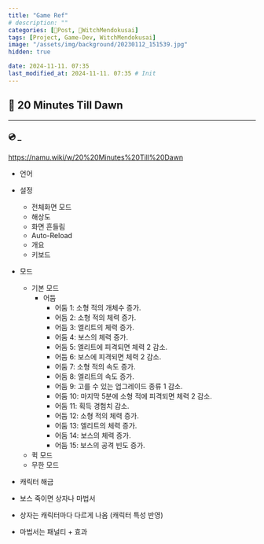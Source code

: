 ```yaml
---
title: "Game Ref"
# description: ""
categories: [📀Post, 🥥WitchMendokusai]
tags: [Project, Game-Dev, WitchMendokusai]
image: "/assets/img/background/20230112_151539.jpg"
hidden: true

date: 2024-11-11. 07:35
last_modified_at: 2024-11-11. 07:35 # Init
---
```


## 📀 20 Minutes Till Dawn

---

### 💿 _

https://namu.wiki/w/20%20Minutes%20Till%20Dawn

- 언어
- 설정
  - 전체화면 모드
  - 해상도
  - 화면 흔들림
  - Auto-Reload
  - 개요
  - 키보드

- 모드
  - 기본 모드
    - 어둠
      - 어둠 1: 소형 적의 개체수 증가.
      - 어둠 2: 소형 적의 체력 증가.
      - 어둠 3: 엘리트의 체력 증가.
      - 어둠 4: 보스의 체력 증가.
      - 어둠 5: 엘리트에 피격되면 체력 2 감소.
      - 어둠 6: 보스에 피격되면 체력 2 감소.
      - 어둠 7: 소형 적의 속도 증가.
      - 어둠 8: 엘리트의 속도 증가.
      - 어둠 9: 고를 수 있는 업그레이드 종류 1 감소.
      - 어둠 10: 마지막 5분에 소형 적에 피격되면 체력 2 감소.
      - 어둠 11: 획득 경험치 감소.
      - 어둠 12: 소형 적의 체력 증가.
      - 어둠 13: 엘리트의 체력 증가.
      - 어둠 14: 보스의 체력 증가.
      - 어둠 15: 보스의 공격 빈도 증가.
  - 퀵 모드
  - 무한 모드

- 캐릭터 해금
- 보스 죽이면 상자나 마법서
- 상자는 캐릭터마다 다르게 나옴 (캐릭터 특성 반영)
- 마법서는 패널티 + 효과
